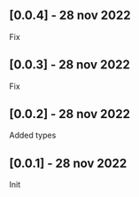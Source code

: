 ## [0.0.4] - 28 nov 2022

Fix

## [0.0.3] - 28 nov 2022

Fix

## [0.0.2] - 28 nov 2022

Added types

## [0.0.1] - 28 nov 2022

Init
